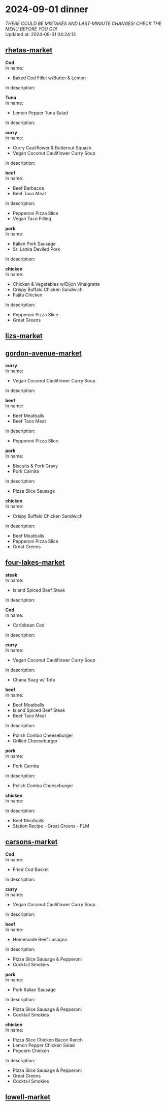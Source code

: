 # 2024-09-01 dinner  
*THERE COULD BE MISTAKES AND LAST-MINIUTE CHANGES! CHECK THE MENU BEFORE YOU GO!*  
Updated at: 2024-08-31 04:24:13  
## [rhetas-market](https://wisc-housingdining.nutrislice.com/menu/rhetas-market/dinner/2024-09-01)  
**Cod**  
In name:   
 - Baked Cod Fillet w/Butter & Lemon  
  
In description:   
  
**Tuna**  
In name:   
 - Lemon Pepper Tuna Salad  
  
In description:   
  
**curry**  
In name:   
 - Curry Cauliflower & Butternut Squash  
 - Vegan Coconut Cauliflower Curry Soup  
  
In description:   
  
**beef**  
In name:   
 - Beef Barbacoa  
 - Beef Taco Meat  
  
In description:   
 - Pepperoni Pizza Slice  
 - Vegan Taco Filling  
  
**pork**  
In name:   
 - Italian Pork Sausage  
 - Sri Lanka Deviled Pork  
  
In description:   
  
**chicken**  
In name:   
 - Chicken & Vegetables w/Dijon Vinaigrette  
 - Crispy Buffalo Chicken Sandwich  
 - Fajita Chicken  
  
In description:   
 - Pepperoni Pizza Slice  
 - Great Greens  
  
## [lizs-market](https://wisc-housingdining.nutrislice.com/menu/lizs-market/dinner/2024-09-01)  
## [gordon-avenue-market](https://wisc-housingdining.nutrislice.com/menu/gordon-avenue-market/dinner/2024-09-01)  
**curry**  
In name:   
 - Vegan Coconut Cauliflower Curry Soup  
  
In description:   
  
**beef**  
In name:   
 - Beef Meatballs  
 - Beef Taco Meat  
  
In description:   
 - Pepperoni Pizza Slice  
  
**pork**  
In name:   
 - Biscuits & Pork Gravy  
 - Pork Carnita  
  
In description:   
 - Pizza Slice Sausage  
  
**chicken**  
In name:   
 - Crispy Buffalo Chicken Sandwich  
  
In description:   
 - Beef Meatballs  
 - Pepperoni Pizza Slice  
 - Great Greens  
  
## [four-lakes-market](https://wisc-housingdining.nutrislice.com/menu/four-lakes-market/dinner/2024-09-01)  
**steak**  
In name:   
 - Island Spiced Beef Steak  
  
In description:   
  
**Cod**  
In name:   
 - Caribbean Cod  
  
In description:   
  
**curry**  
In name:   
 - Vegan Coconut Cauliflower Curry Soup  
  
In description:   
 - Chana Saag w/ Tofu  
  
**beef**  
In name:   
 - Beef Meatballs  
 - Island Spiced Beef Steak  
 - Beef Taco Meat  
  
In description:   
 - Polish Combo Cheeseburger  
 - Grilled Cheeseburger  
  
**pork**  
In name:   
 - Pork Carnita  
  
In description:   
 - Polish Combo Cheeseburger  
  
**chicken**  
In name:   
  
In description:   
 - Beef Meatballs  
 - Station Recipe - Great Greens - FLM  
  
## [carsons-market](https://wisc-housingdining.nutrislice.com/menu/carsons-market/dinner/2024-09-01)  
**Cod**  
In name:   
 - Fried Cod Basket  
  
In description:   
  
**curry**  
In name:   
 - Vegan Coconut Cauliflower Curry Soup  
  
In description:   
  
**beef**  
In name:   
 - Homemade Beef Lasagna  
  
In description:   
 - Pizza Slice Sausage & Pepperoni  
 - Cocktail Smokies  
  
**pork**  
In name:   
 - Pork Italian Sausage  
  
In description:   
 - Pizza Slice Sausage & Pepperoni  
 - Cocktail Smokies  
  
**chicken**  
In name:   
 - Pizza Slice Chicken Bacon Ranch  
 - Lemon Pepper Chicken Salad  
 - Popcorn Chicken  
  
In description:   
 - Pizza Slice Sausage & Pepperoni  
 - Great Greens  
 - Cocktail Smokies  
  
## [lowell-market](https://wisc-housingdining.nutrislice.com/menu/lowell-market/dinner/2024-09-01)  
  
